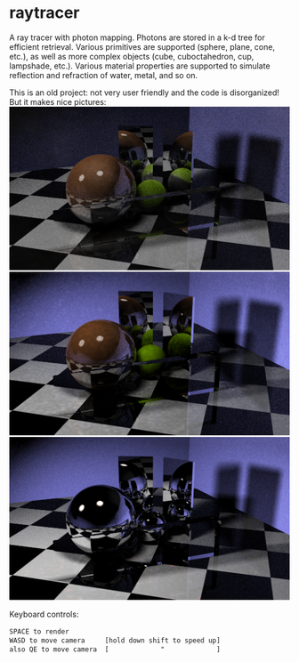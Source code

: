 # raytracer
A ray tracer with photon mapping. Photons are stored in a k-d tree for efficient retrieval. Various primitives are supported (sphere, plane, cone, etc.), as well as more complex objects (cube, cuboctahedron, cup, lampshade, etc.). Various material properties are supported to simulate reflection and refraction of water, metal, and so on.

This is an old project: not very user friendly and the code is disorganized! But it makes nice pictures:
![Image of raytraced scene](https://github.com/TheophileMot/raytracer/blob/master/ray.png)
![Image of raytraced scene](https://github.com/TheophileMot/raytracer/blob/master/ray2.png)
![Image of raytraced scene](https://github.com/TheophileMot/raytracer/blob/master/ray3.png)

Keyboard controls:

```
SPACE to render
WASD to move camera     [hold down shift to speed up]
also QE to move camera  [             "             ]
```
